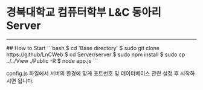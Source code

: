 # 경북대학교 컴퓨터학부 L&C 동아리 Server
<hr>
## How to Start
```bash
$ cd 'Base directory'
$ sudo git clone https://github/LnCWeb
$ cd Server/server
$ sudo npm install
$ sudo cp ../../View ./Public -R
$ node app.js
```

config.js 파일에서 서버의 환경에 맞게 포트번호 및 데이터베이스 관련 설정 후 시작하시면 됩니다.
